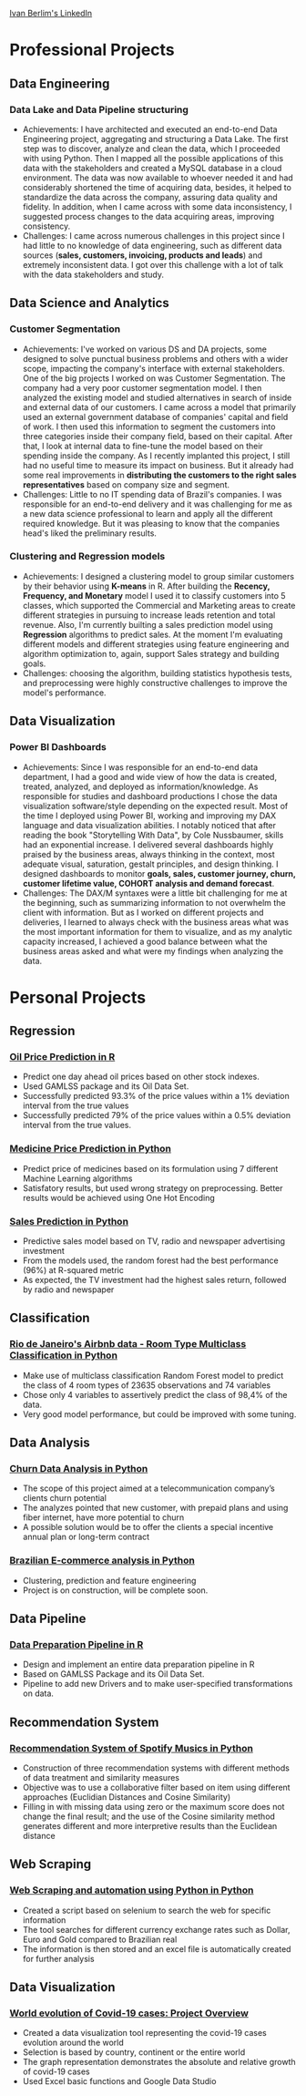 [Ivan Berlim's LinkedIn](https://www.linkedin.com/in/ivan-berlim-goncalves/?locale=en_US)

# Professional Projects

## Data Engineering

### Data Lake and Data Pipeline structuring
- Achievements: I have architected and executed an end-to-end Data Engineering project, aggregating and structuring a Data Lake. The first step was to discover, analyze and clean the data, which I proceeded with using Python. Then I mapped all the possible applications of this data with the stakeholders and created a MySQL database in a cloud environment. The data was now available to whoever needed it and had considerably shortened the time of acquiring data, besides, it helped to standardize the data across the company, assuring data quality and fidelity. In addition, when I came across with some data inconsistency, I suggested process changes to the data acquiring areas, improving consistency.
- Challenges: I came across numerous challenges in this project since I had little to no knowledge of data engineering, such as different data sources (**sales, customers, invoicing, products and leads**) and extremely inconsistent data. I got over this challenge with a lot of talk with the data stakeholders and study.

## Data Science and Analytics

### Customer Segmentation
- Achievements: I've worked on various DS and DA projects, some designed to solve punctual business problems and others with a wider scope, impacting the company's interface with external stakeholders. One of the big projects I worked on was Customer Segmentation. The company had a very poor customer segmentation model. I then analyzed the existing model and studied alternatives in search of inside and external data of our customers. I came across a model that primarily used an external government database of companies' capital and field of work. I then used this information to segment the customers into three categories inside their company field, based on their capital. After that, I look at internal data to fine-tune the model based on their spending inside the company. As I recently implanted this project, I still had no useful time to measure its impact on business. But it already had some real improvements in **distributing the customers to the right sales representatives** based on company size and segment.
- Challenges: Little to no IT spending data of Brazil's companies. I was responsible for an end-to-end delivery and it was challenging for me as a new data science professional to learn and apply all the different required knowledge. But it was pleasing to know that the companies head's liked the preliminary results.


### Clustering and Regression models
- Achievements: I designed a clustering model to group similar customers by their behavior using **K-means** in R. After building the **Recency, Frequency, and Monetary** model I used it to classify customers into 5 classes, which supported the Commercial and Marketing areas to create different strategies in pursuing to increase leads retention and total revenue. Also, I'm currently builting a sales prediction model using **Regression** algorithms to predict sales. At the moment I'm evaluating different models and different strategies using feature engineering and algorithm optimization to, again, support Sales strategy and building goals.
- Challenges: choosing the algorithm, building statistics hypothesis tests, and preprocessing were highly constructive challenges to improve the model's performance.


## Data Visualization

### Power BI Dashboards
- Achievements: Since I was responsible for an end-to-end data department, I had a good and wide view of how the data is created, treated, analyzed, and deployed as information/knowledge. As responsible for studies and dashboard productions I chose the data visualization software/style depending on the expected result. Most of the time I deployed using Power BI, working and improving my DAX language and data visualization abilities. I notably noticed that after reading the book "Storytelling With Data", by Cole Nussbaumer, skills had an exponential increase. I delivered several dashboards highly praised by the business areas, always thinking in the context, most adequate visual, saturation, gestalt principles, and design thinking. I designed dashboards to monitor **goals, sales, customer journey, churn, customer lifetime value, COHORT analysis and demand forecast**.
- Challenges: The DAX/M syntaxes were a little bit challenging for me at the beginning, such as summarizing information to not overwhelm the client with information. But as I worked on different projects and deliveries, I learned to always check with the business areas what was the most important information for them to visualize, and as my analytic capacity increased, I achieved a good balance between what the business areas asked and what were my findings when analyzing the data.



# Personal Projects

## Regression

### [Oil Price Prediction in R](https://github.com/ivanbergon/Ivan_Portfolio/blob/main/Oil%20Price%20Prediction.pdf)
* Predict one day ahead oil prices based on other stock indexes.
* Used GAMLSS package and its Oil Data Set.
* Successfully predicted 93.3% of the price values within a 1% deviation interval from the true values
* Successfully predicted 79% of the price values within a 0.5% deviation interval from the true values.

### [Medicine Price Prediction in Python](https://github.com/ivanbergon/Ivan_Portfolio/blob/main/Medicine%20Price%20Prediction.ipynb)
* Predict price of medicines based on its formulation using 7 different Machine Learning algorithms
* Satisfatory results, but used wrong strategy on preprocessing. Better results would be achieved using One Hot Encoding

### [Sales Prediction in Python](https://nbviewer.jupyter.org/github/ivanbergon/Ivan_Portfolio/blob/main/Sales%20Prediction.ipynb)
* Predictive sales model based on TV, radio and newspaper advertising investment
* From the models used, the random forest had the best performance (96%) at R-squared metric
* As expected, the TV investment had the highest sales return, followed by radio and newspaper

## Classification

### [Rio de Janeiro's Airbnb data - Room Type Multiclass Classification in Python](https://github.com/ivanbergon/Ivan_Portfolio/blob/main/AirBnB%20Room%20Type%20Prediction.ipynb)
* Make use of multiclass classification Random Forest model to predict the class of  4 room types of 23635 observations and 74 variables
* Chose only 4 variables to assertively predict the class of 98,4% of the data.
* Very good model performance, but could be improved with some tuning.

## Data Analysis

### [Churn Data Analysis in Python](https://nbviewer.jupyter.org/github/ivanbergon/Ivan_Portfolio/blob/main/Churn%20Data%20Analysis.ipynb)
* The scope of this project aimed at a telecommunication company’s clients churn potential
* The analyzes pointed that new customer, with prepaid plans and using fiber internet, have more potential to churn
* A possible solution would be to offer the clients a special incentive annual plan or long-term contract

### [Brazilian E-commerce analysis in Python](https://nbviewer.jupyter.org/github/ivanbergon/Ivan_Portfolio/blob/main/Brazilian%20E-commerce.ipynb)
*	Clustering, prediction and feature engineering
*	Project is on construction, will be complete soon.

## Data Pipeline

### [Data Preparation Pipeline in R](https://github.com/ivanbergon/Ivan_Portfolio/blob/main/Oil%20Pipeline.pdf)
* Design and implement an entire data preparation pipeline in R
* Based on GAMLSS Package and its Oil Data Set.
* Pipeline to add new Drivers and to make user-specified transformations on data.

## Recommendation System

### [Recommendation System of Spotify Musics in Python](https://nbviewer.jupyter.org/github/ivanbergon/Ivan_Portfolio/blob/main/Recommendation%20System.ipynb)
*	Construction of three recommendation systems with different methods of data treatment and similarity measures
*	Objective was to use a collaborative filter based on item using different approaches (Euclidian Distances and Cosine Similarity)
* Filling in with missing data using zero or the maximum score does not change the final result; and the use of the Cosine similarity method generates different and more interpretive results than the Euclidean distance

## Web Scraping

### [Web Scraping and automation using Python in Python](https://nbviewer.jupyter.org/github/ivanbergon/Ivan_Portfolio/blob/main/Web%20Scrapping%20and%20Automation%20using%20Python.ipynb)
*	Created a script based on selenium to search the web for specific information
*	The tool searches for different currency exchange rates such as Dollar, Euro and Gold compared to Brazilian real
*	The information is then stored and an excel file is automatically created for further analysis

## Data Visualization

### [World evolution of Covid-19 cases: Project Overview](https://datastudio.google.com/s/ouiVw0gYe_o)
*	Created a data visualization tool representing the covid-19 cases evolution around the world
*	Selection is based by country, continent or the entire world
*	The graph representation demonstrates the absolute and relative growth of covid-19 cases
*	Used Excel basic functions and Google Data Studio
 
